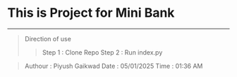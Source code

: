 # This is Project for Mini Bank
---------------------------------

> Direction of use
> > Step 1 : Clone Repo
> > Step 2 : Run index.py

> Authour : Piyush Gaikwad
> Date : 05/01/2025
> Time : 01:36 AM

